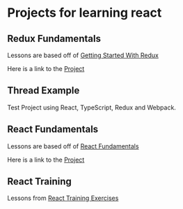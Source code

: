 # Projects for learning react

## Redux Fundamentals
Lessons are based off of [Getting Started With Redux](https://egghead.io/courses/getting-started-with-redux)

Here is a link to the [Project](/redux-fundamentals)

## Thread Example
Test Project using React, TypeScript, Redux and Webpack.

## React Fundamentals
Lessons are based off of [React Fundamentals](https://egghead.io/courses/react-fundamentals)

Here is a link to the [Project](/react-fundamentals)

## React Training
Lessons from [React Training Exercises](https://online.reacttraining.com/courses/reactjsfundamentals)